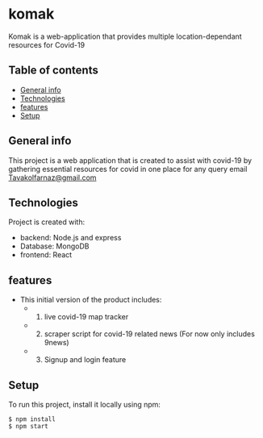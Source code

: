 # komak
Komak is a web-application that provides multiple location-dependant resources for Covid-19

## Table of contents
* [General info](#general-info)
* [Technologies](#technologies)
* [features](#features)
* [Setup](#setup)

## General info
This project is a web application that is created to assist with covid-19 by gathering essential resources for covid in one place for any query email Tavakolfarnaz@gmail.com

## Technologies
Project is created with:
* backend: Node.js and express
* Database: MongoDB
* frontend: React

## features

* This initial version of the product includes:
  * 1. live covid-19 map tracker 
  * 2. scraper script for covid-19 related news (For now only includes 9news)
  * 3. Signup and login feature
  
## Setup
To run this project, install it locally using npm:

```
$ npm install
$ npm start
```
  
